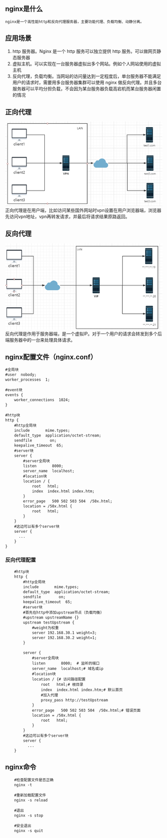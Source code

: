 ## nginx是什么
    nginx是一个高性能http和反向代理服务器，主要功能代理、负载均衡、动静分离。
## 应用场景

1. http 服务器。Nginx 是一个 http 服务可以独立提供 http 服务。可以做网页静态服务器
2. 虚拟主机。可以实现在一台服务器虚拟出多个网站。例如个人网站使用的虚拟主机
3. 反向代理，负载均衡。当网站的访问量达到一定程度后，单台服务器不能满足用户的请求时，需要用多台服务器集群可以使用 nginx 做反向代理。并且多台服务器可以平均分担负载，不会因为某台服务器负载高宕机而某台服务器闲置的情况

## 正向代理

![img_1.png](img_1.png)    
    正向代理是在用户端，比如访问某些国外网站时vpn设置在用户浏览器端，浏览器先访问vpn地址，vpn再转发请求，并最后将请求结果原路返回。
## 反向代理
![img.png](img.png)    
    反向代理是作用于服务器端，是一个虚拟IP。对于一个用户的请求会转发到多个后端服务器中的一台来处理具体请求。
## nginx配置文件（nginx.conf）
```
#全局块
#user  nobody;
worker_processes  1;

#event块
events {
    worker_connections  1024;
}

#http块
http {
    #http全局块
    include       mime.types;
    default_type  application/octet-stream;
    sendfile        on;
    keepalive_timeout  65;
    #server块
    server {
        #server全局块
        listen       8000;
        server_name  localhost;
        #location块
        location / {
            root   html;
            index  index.html index.htm;
        }
        error_page   500 502 503 504  /50x.html;
        location = /50x.html {
            root   html;
        }
    }
    #这边可以有多个server块
    server {
      ...
    }
}
```
### 反向代理配置
```
    #http块
    http {
        #http全局块
        include       mime.types;
        default_type  application/octet-stream;
        sendfile        on;
        keepalive_timeout  65;
        #server块
        #首先在http中添加upstream节点（负载均衡）
        #upstream upstreamName {}
        upstream testUpstream {
            #weight为权重
            server 192.168.30.1 weight=3;
            server 192.168.30.2 weight=1;
        }
        
        server {
            #server全局块
            listen       8000;  # 监听的端口
            server_name  localhost;# 域名或ip
            #location块
            location / {# 访问路径配置
                root   html;# 根目录
                index  index.html index.htm;# 默认首页
                #加入代理
                proxy_pass http://testUpstream
            }
            error_page   500 502 503 504  /50x.html;# 错误页面
            location = /50x.html {
                root   html;
            }
        }
        #这边可以有多个server块
        server {
          ...
    }
```
## nginx命令
```
    #检查配置文件是否正确
    nginx -t
    
    #重新加载配置文件
    nginx -s reload
    
    #退出
    nginx -s stop
    
    #安全退出
    nginx -s quit
```
